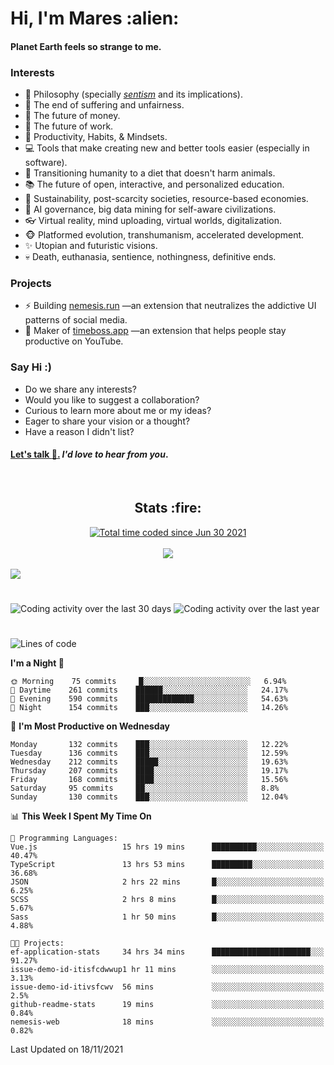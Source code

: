 <h1>Hi, I'm Mares :alien:</h1>

#### Planet Earth feels so strange to me.

### **Interests**

- 🌊 Philosophy (specially [_sentism_][sentismmedium] and its implications).
- 🎯 The end of suffering and unfairness.
- 💸 The future of money.
- 💼 The future of work.
- 🧠 Productivity, Habits, & Mindsets.
- 💻 Tools that make creating new and better tools easier (especially in software).
- 🥗 Transitioning humanity to a diet that doesn't harm animals.
- 📚 The future of open, interactive, and personalized education.
- 🌱 Sustainability, post-scarcity societies, resource-based economies.
- 🤖 AI governance, big data mining for self-aware civilizations.
- 👓 Virtual reality, mind uploading, virtual worlds, digitalization.
- 🐵 Platformed evolution, transhumanism, accelerated development.
- ✨ Utopian and futuristic visions.
- 💀 Death, euthanasia, sentience, nothingness, definitive ends.


### **Projects**

- ⚡ Building [nemesis.run](https://nemesis.run) —an extension that neutralizes the addictive UI patterns of social media.
- 💎 Maker of [timeboss.app](https://timeboss.app) —an extension that helps people stay productive on YouTube.


### **Say Hi :)**

- Do we share any interests?
- Would you like to suggest a collaboration?
- Curious to learn more about me or my ideas?
- Eager to share your vision or a thought?
- Have a reason I didn't list?

#### [Let's talk :wave:.](mailto:mareszhar@gmail.com) _I'd love to hear from you_.

[sentismmedium]: https://medium.com/@mareszhar/born-a-prisoner-a-reflection-about-life-its-struggles-and-a-plan-to-escape-d8566ce9b026

<br>

<h2 align="center">Stats :fire:</h2>

<div align="center">
  <a href="https://wakatime.com/@cfdc0e0d-4860-4b62-9ff0-cb659185525e">
    <img src="https://wakatime.com/badge/user/cfdc0e0d-4860-4b62-9ff0-cb659185525e.svg" alt="Total time coded since Jun 30 2021" />
  </a>
</div>

<br>

<div align="center">
  <img src="https://github-readme-streak-stats.herokuapp.com?user=mareszhar&theme=black-ice&hide_border=true&stroke=FFFFFF15&ring=DF8FFE&fire=DF8FFE&currStreakLabel=DF8FFE&background=1A232A&currStreakNum=86FFAB">
</div>

<!-- Add or remove this: &dates=B1AAB3FF at the end of the streak stats URL if they get bugged and aren't updating -->

<br>

<img src="https://activity-graph.herokuapp.com/graph?username=mareszhar&theme=nord&bg_color=00000000&color=979797&line=DF8FFE&point=00000000&area=true&hide_border=true">

<br>

<h1></h1>

<img src="https://wakatime.com/share/@mares/5df0ff02-9c79-41b4-b540-51dc9c65a57b.svg" alt="Coding activity over the last 30 days" />
<img src="https://wakatime.com/share/@mares/ea89ba71-f374-40af-930c-e0655909fe37.svg" alt="Coding activity over the last year" />

<h1></h1>

<!--START_SECTION:waka-->
![Lines of code](https://img.shields.io/badge/From%20Hello%20World%20I%27ve%20Written-168396%20lines%20of%20code-blue)

**I'm a Night 🦉** 

```text
🌞 Morning    75 commits     █░░░░░░░░░░░░░░░░░░░░░░░░   6.94% 
🌆 Daytime    261 commits    ██████░░░░░░░░░░░░░░░░░░░   24.17% 
🌃 Evening    590 commits    █████████████░░░░░░░░░░░░   54.63% 
🌙 Night      154 commits    ███░░░░░░░░░░░░░░░░░░░░░░   14.26%

```
📅 **I'm Most Productive on Wednesday** 

```text
Monday       132 commits    ███░░░░░░░░░░░░░░░░░░░░░░   12.22% 
Tuesday      136 commits    ███░░░░░░░░░░░░░░░░░░░░░░   12.59% 
Wednesday    212 commits    █████░░░░░░░░░░░░░░░░░░░░   19.63% 
Thursday     207 commits    ████░░░░░░░░░░░░░░░░░░░░░   19.17% 
Friday       168 commits    ████░░░░░░░░░░░░░░░░░░░░░   15.56% 
Saturday     95 commits     ██░░░░░░░░░░░░░░░░░░░░░░░   8.8% 
Sunday       130 commits    ███░░░░░░░░░░░░░░░░░░░░░░   12.04%

```


📊 **This Week I Spent My Time On** 

```text
💬 Programming Languages: 
Vue.js                   15 hrs 19 mins      ██████████░░░░░░░░░░░░░░░   40.47% 
TypeScript               13 hrs 53 mins      █████████░░░░░░░░░░░░░░░░   36.68% 
JSON                     2 hrs 22 mins       █░░░░░░░░░░░░░░░░░░░░░░░░   6.25% 
SCSS                     2 hrs 8 mins        █░░░░░░░░░░░░░░░░░░░░░░░░   5.67% 
Sass                     1 hr 50 mins        █░░░░░░░░░░░░░░░░░░░░░░░░   4.88%

🐱‍💻 Projects: 
ef-application-stats     34 hrs 34 mins      ██████████████████████░░░   91.27% 
issue-demo-id-itisfcdwwup1 hr 11 mins        ░░░░░░░░░░░░░░░░░░░░░░░░░   3.13% 
issue-demo-id-itivsfcwv  56 mins             ░░░░░░░░░░░░░░░░░░░░░░░░░   2.5% 
github-readme-stats      19 mins             ░░░░░░░░░░░░░░░░░░░░░░░░░   0.84% 
nemesis-web              18 mins             ░░░░░░░░░░░░░░░░░░░░░░░░░   0.82%

```


 Last Updated on 18/11/2021
<!--END_SECTION:waka-->
